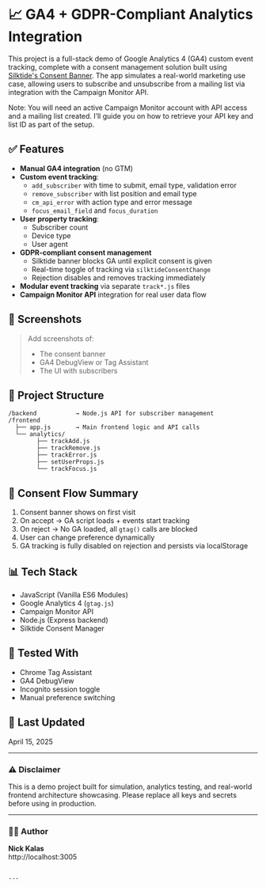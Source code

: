 # 📈 GA4 + GDPR-Compliant Analytics Integration

This project is a full-stack demo of Google Analytics 4 (GA4) custom event tracking, complete with a consent management solution built using [Silktide's Consent Banner](https://silktide.com/consent-manager/). The app simulates a real-world marketing use case, allowing users to subscribe and unsubscribe from a mailing list via integration with the Campaign Monitor API.

Note: You will need an active Campaign Monitor account with API access and a mailing list created. I’ll guide you on how to retrieve your API key and list ID as part of the setup.

## ✅ Features

- **Manual GA4 integration** (no GTM)
- **Custom event tracking**:
  - `add_subscriber` with time to submit, email type, validation error
  - `remove_subscriber` with list position and email type
  - `cm_api_error` with action type and error message
  - `focus_email_field` and `focus_duration`
- **User property tracking**:
  - Subscriber count
  - Device type
  - User agent
- **GDPR-compliant consent management**
  - Silktide banner blocks GA until explicit consent is given
  - Real-time toggle of tracking via `silktideConsentChange`
  - Rejection disables and removes tracking immediately
- **Modular event tracking** via separate `track*.js` files
- **Campaign Monitor API** integration for real user data flow

## 📸 Screenshots

> Add screenshots of:
> - The consent banner
> - GA4 DebugView or Tag Assistant
> - The UI with subscribers

## 📁 Project Structure

```
/backend           → Node.js API for subscriber management
/frontend
  ├── app.js       → Main frontend logic and API calls
  └── analytics/
        ├── trackAdd.js
        ├── trackRemove.js
        ├── trackError.js
        ├── setUserProps.js
        └── trackFocus.js
```

## 🔐 Consent Flow Summary

1. Consent banner shows on first visit
2. On accept → GA script loads + events start tracking
3. On reject → No GA loaded, all `gtag()` calls are blocked
4. User can change preference dynamically
5. GA tracking is fully disabled on rejection and persists via localStorage

## 📊 Tech Stack

- JavaScript (Vanilla ES6 Modules)
- Google Analytics 4 (`gtag.js`)
- Campaign Monitor API
- Node.js (Express backend)
- Silktide Consent Manager

## 🧪 Tested With

- Chrome Tag Assistant
- GA4 DebugView
- Incognito session toggle
- Manual preference switching

## 📅 Last Updated

April 15, 2025

---

### ⚠️ Disclaimer

This is a demo project built for simulation, analytics testing, and real-world frontend architecture showcasing. Please replace all keys and secrets before using in production.

---

### 👨‍💻 Author

**Nick Kalas**  
http://localhost:3005
```

---
